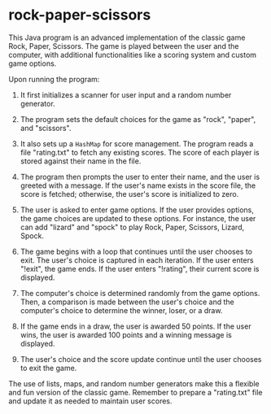 # rock-paper-scissors
This Java program is an advanced implementation of the classic game Rock, Paper, Scissors. The game is played between the user and the computer, with additional functionalities like a scoring system and custom game options.

Upon running the program:

1. It first initializes a scanner for user input and a random number generator.

2. The program sets the default choices for the game as "rock", "paper", and "scissors". 

3. It also sets up a `HashMap` for score management. The program reads a file "rating.txt" to fetch any existing scores. The score of each player is stored against their name in the file.

4. The program then prompts the user to enter their name, and the user is greeted with a message. If the user's name exists in the score file, the score is fetched; otherwise, the user's score is initialized to zero.

5. The user is asked to enter game options. If the user provides options, the game choices are updated to these options. For instance, the user can add "lizard" and "spock" to play Rock, Paper, Scissors, Lizard, Spock.

6. The game begins with a loop that continues until the user chooses to exit. The user's choice is captured in each iteration. If the user enters "!exit", the game ends. If the user enters "!rating", their current score is displayed. 

7. The computer's choice is determined randomly from the game options. Then, a comparison is made between the user's choice and the computer's choice to determine the winner, loser, or a draw.

8. If the game ends in a draw, the user is awarded 50 points. If the user wins, the user is awarded 100 points and a winning message is displayed.

9. The user's choice and the score update continue until the user chooses to exit the game. 

The use of lists, maps, and random number generators make this a flexible and fun version of the classic game. Remember to prepare a "rating.txt" file and update it as needed to maintain user scores.
